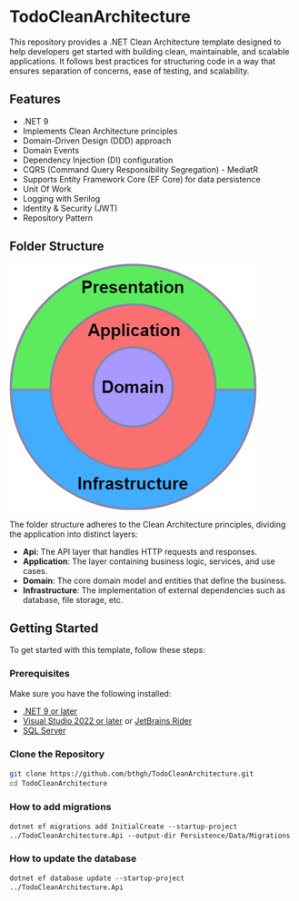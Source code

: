 # TodoCleanArchitecture

This repository provides a .NET Clean Architecture template designed to help developers get started with building clean, maintainable, and scalable applications. It follows best practices for structuring code in a way that ensures separation of concerns, ease of testing, and scalability.

## Features

- .NET 9
- Implements Clean Architecture principles
- Domain-Driven Design (DDD) approach
- Domain Events
- Dependency Injection (DI) configuration
- CQRS (Command Query Responsibility Segregation) - MediatR
- Supports Entity Framework Core (EF Core) for data persistence
- Unit Of Work 
- Logging with Serilog
- Identity & Security (JWT)
- Repository Pattern


## Folder Structure
![Clean Architecture](https://raw.githubusercontent.com/bthgh/TodoCleanArchitecture/28e5890703dd824c1736a9e66ee00b515b39204c/CleanArchitectureDiagram.png)

The folder structure adheres to the Clean Architecture principles, dividing the application into distinct layers:

- **Api**: The API layer that handles HTTP requests and responses.
- **Application**: The layer containing business logic, services, and use cases.
- **Domain**: The core domain model and entities that define the business.
- **Infrastructure**: The implementation of external dependencies such as database, file storage, etc.

## Getting Started

To get started with this template, follow these steps:

### Prerequisites

Make sure you have the following installed:

- [.NET 9 or later](https://dotnet.microsoft.com/download/dotnet)
- [Visual Studio 2022 or later](https://visualstudio.microsoft.com/) or [JetBrains Rider](https://www.jetbrains.com/rider/)
- [SQL Server](https://www.microsoft.com/en-us/sql-server/sql-server-downloads) 

### Clone the Repository

```bash
git clone https://github.com/bthgh/TodoCleanArchitecture.git
cd TodoCleanArchitecture
```

### How to add migrations

```
dotnet ef migrations add InitialCreate --startup-project ../TodoCleanArchitecture.Api --output-dir Persistence/Data/Migrations
```

### How to update the database

```
dotnet ef database update --startup-project ../TodoCleanArchitecture.Api  
```

